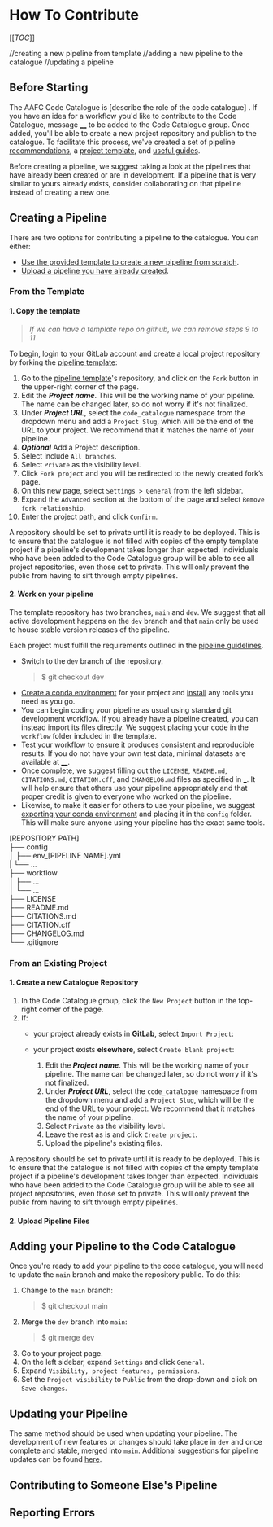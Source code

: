 # How To Contribute
[[_TOC_]] 

//creating a new pipeline from template
//adding a new pipeline to the catalogue
//updating a pipeline

## Before Starting
The AAFC Code Catalogue is [describe the role of the code catalogue] . If you have an idea for a workflow you'd like to contribute to the Code Catalogue, message [__](LINK) to be added to the Code Catalogue group. Once added, you'll be able to create a new project repository and publish to the catalogue. To facilitate this process, we've created a set of pipeline [recommendations](pipeline_guidelines.md#suggestions), a [project template](LINK), and [useful guides](README.md#guides).    

 Before creating a pipeline, we suggest taking a look at the pipelines that have already been created or are in development. If a pipeline that is very similar to yours already exists, consider collaborating on that pipeline instead of creating a new one. 

## Creating a Pipeline
There are two options for contributing a pipeline to the catalogue. You can either:  
- [Use the provided template to create a new pipeline from scratch](#from-the-template).
- [Upload a pipeline you have already created](#from-an-existing-project). 

### From the Template
#### 1. Copy the template
>*If we can have a template repo on github, we can remove steps 9 to 11*  

To begin, login to your GitLab account and create a local project repository by forking the [pipeline template](LINK):  

1. Go to the [pipeline template](LINK)'s repository, and click on the `Fork` button in the upper-right corner of the page.  
2. Edit the ***Project name***. This will be the working name of your pipeline. The name can be changed later, so do not worry if it's not finalized.
3. Under ***Project URL***, select the `code_catalogue` namespace from the dropdown menu and add a `Project Slug`, which will be the end of the URL to your project. We recommend that it matches the name of your pipeline.
4. ***Optional*** Add a Project description.
6. Select include `All branches`.
7. Select `Private` as the visibility level. 
8. Click `Fork project` and you will be redirected to the newly created fork’s page.
9. On this new page, select `Settings > General` from the left sidebar.
10. Expand the `Advanced` section at the bottom of the page and select `Remove fork relationship`.
11. Enter the project path, and click `Confirm`.

A repository should be set to private until it is ready to be deployed. This is to ensure that the catalogue is not filled with copies of the empty template project if a pipeline's development takes longer than expected. Individuals who have been added to the Code Catalogue group will be able to see all project repositories, even those set to private. This will only prevent the public from having to sift through empty pipelines.  

#### 2. Work on your pipeline  
The template repository has two branches, `main` and `dev`. We suggest that all active development happens on the `dev` branch and that `main` only be used to house stable version releases of the pipeline.

Each project must fulfill the requirements outlined in the [pipeline guidelines](pipeline_guidelines.md#suggestions).

- Switch to the `dev` branch of the repository. 
    > $ git checkout dev  
- [Create a conda environment](conda_guide.md#create-a-new-environment) for your project and [install](conda_guide.md#manage-conda-packages) any tools you need as you go.
- You can begin coding your pipeline as usual using standard git development workflow. If you already have a pipeline created, you can instead import its files directly. We suggest placing your code in the `workflow` folder included in the template. 
- Test your workflow to ensure it produces consistent and reproducible results. If you do not have your own test data, minimal datasets are available at [__](LINK).  
- Once complete, we suggest filling out the `LICENSE`, `README.md`, `CITATIONS.md`, `CITATION.cff`, and `CHANGELOG.md` files as specified in [_](LINK). It will help ensure that others use your pipeline appropriately and that proper credit is given to everyone who worked on the pipeline.
- Likewise, to make it easier for others to use your pipeline, we suggest [exporting your conda environment](conda_guide.md#exporting-a-conda-environment) and placing it in the `config` folder. This will make sure anyone using your pipeline has the exact same tools.

[REPOSITORY PATH]  
    ├── config  
    │   ├── env_[PIPELINE NAME].yml  
    |   └── ...  
    ├── workflow  
    │   ├── ...  
    │   └── ...  
    ├── LICENSE  
    ├── README.md  
    ├── CITATIONS.md  
    ├── CITATION.cff  
    ├── CHANGELOG.md  
    └── .gitignore  

### From an Existing Project
#### 1. Create a new Catalogue Repository
1. In the Code Catalogue group, click the `New Project` button in the top-right corner of the page.  
2. If: 
    - your project already exists in **GitLab**, select `Import Project`:

    - your project exists **elsewhere**, select `Create blank project`:
        1. Edit the ***Project name***. This will be the working name of your pipeline. The name can be changed later, so do not worry if it's not finalized.
        2. Under ***Project URL***, select the `code_catalogue` namespace from the dropdown menu and add a `Project Slug`, which will be the end of the URL to your project. We recommend that it matches the name of your pipeline.
        3. Select `Private` as the visibility level. 
        4. Leave the rest as is and click `Create project`.
        5. Upload the pipeline's existing files.

A repository should be set to private until it is ready to be deployed. This is to ensure that the catalogue is not filled with copies of the empty template project if a pipeline's development takes longer than expected. Individuals who have been added to the Code Catalogue group will be able to see all project repositories, even those set to private. This will only prevent the public from having to sift through empty pipelines. 
#### 2. Upload Pipeline Files
## Adding your Pipeline to the Code Catalogue  
Once you're ready to add your pipeline to the code catalogue, you will need to update the `main` branch and make the repository public. To do this:  
1. Change to the `main` branch:  
    > $ git checkout main  
2. Merge the `dev` branch into `main`:  
    > $ git merge dev  
3. Go to your project page.  
4. On the left sidebar, expand `Settings` and click `General`.  
5. Expand `Visibility, project features, permissions`.  
6. Set the `Project visibility` to `Public` from the drop-down and click on `Save changes`.  

## Updating your Pipeline  
The same method should be used when updating your pipeline. The development of new features or changes should take place in `dev` and once complete and stable, merged into `main`. Additional suggestions for pipeline updates can be found [here](pipeline_guidelines.md#pipeline-updates).  

## Contributing to Someone Else's Pipeline

## Reporting Errors